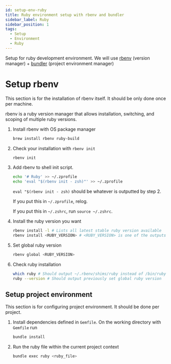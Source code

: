 ```yaml
---
id: setup-env-ruby
title: Ruby environment setup with rbenv and bundler
sidebar_label: Ruby
sidebar_position: 1
tags:
  - Setup
  - Environment
  - Ruby
---
```


Setup for ruby development environment. We will use [rbenv](https://github.com/rbenv/rbenv) (version manager) + [bundler](https://bundler.io/) (project environment manager)

# Setup rbenv

This section is for the installation of rbenv itself. It should be only done once per machine.

rbenv is a ruby version manager that allows installation, switching, and scoping of multiple ruby versions.

1. Install rbenv with OS package manager
   ```bash title="Mac OS"
   brew install rbenv ruby-build
   ```
1. Check your installation with `rbenv init`
   ```bash
   rbenv init
   ```
1. Add rbenv to shell init script.

   ```bash title="zsh"
   echo '# Ruby' >> ~/.zprofile
   echo 'eval "$(rbenv init - zsh)"' >> ~/.zprofile
   ```

   `eval "$(rbenv init - zsh)` should be whatever is outputted by step 2.

   If you put this in `~/.zprofile`, relog.

   If you put this in `~/.zshrc`, run `source ~/.zshrc`.

1. Install the ruby version you want
   ```bash
   rbenv install -l # Lists all latest stable ruby version available
   rbenv install <RUBY_VERSION> # <RUBY_VERSION> is one of the outputs from previous command.
   ```
1. Set global ruby version

   ```bash
   rbenv global <RUBY_VERSION>
   ```

1. Check ruby installation
   ```bash
   which ruby # Should output ~/.rbenv/shims/ruby instead of /bin/ruby
   ruby --version # Should output previously set global ruby version
   ```

## Setup project environment

This section is for configuring project environment. It should be done per project.

1. Install dependencies defined in `Gemfile`. On the working directory with `Gemfile` run

   ```bash
   bundle install
   ```

1. Run the ruby file within the current project context
   ```bash
   bundle exec ruby <ruby_file>
   ```
